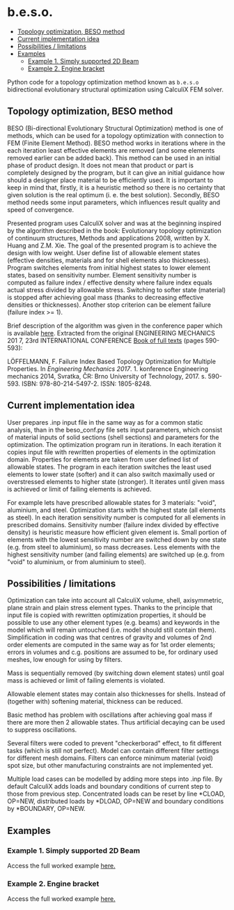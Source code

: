 # b.e.s.o.

* [Topology optimization, BESO method](#topology-optimization-beso-method)
* [Current implementation idea](#current-implementation-idea)
* [Possibilities / limitations](#possibilities--limitations)
* [Examples](#examples)
  * [Example 1. Simply supported 2D Beam](#example-1-simply-supported-2d-beam)
  * [Example 2. Engine bracket](#example-2-engine-bracket)

Python code for a topology optimization method known as `b.e.s.o` bidirectional evolutionary structural optimization  using CalculiX FEM solver.

## Topology optimization, BESO method

BESO (Bi-directional Evolutionary Structural Optimization) method is one of methods, which can be used for a topology optimization with connection to FEM (Finite Element Method). BESO method works in iterations where in the each iteration least effective elements are removed (and some elements removed earlier can be added back). This method can be used in an initial phase of product design. It does not mean that product or part is completely designed by the program, but it can give an initial guidance how should a designer place material to be efficiently used. It is important to keep in mind that, firstly, it is a heuristic method so there is no certainty that given solution is the real optimum (i. e. the best solution). Secondly, BESO method needs some input parameters, which influences result quality and speed of convergence.


Presented program uses CalculiX solver and was at the beginning inspired by the algorithm described in the book: Evolutionary topology optimization of continuum structures, Methods and applications 2008, written by X. Huang and Z.M. Xie. The goal of the presented program is to achieve the design with low weight. User define list of allowable element states (effective densities, materials and for shell elements also thicknesses). Program switches elements from initial highest states to lower element states, based on sensitivity number. Element sensitivity number is computed as
failure index / effective density
where failure index equals actual stress divided by allowable stress.
Switching to softer state (material) is stopped after achieving goal mass (thanks to decreasing effective densities or thicknesses). Another stop criterion can be element failure (failure index >= 1).

Brief description of the algorithm was given in the conference paper which is available [here](doc_files/EM2017_proceedings_all.pdf). Extracted from the original ENGINEERING MECHANICS 201
7, 23rd INTERNATIONAL CONFERENCE [Book of full texts](http://www.engmech.cz/2017/im/doc/EM2017_proceedings_all.pdf) (pages 590-593):

LÖFFELMANN, F. Failure Index Based Topology Optimization for Multiple Properties. In _Engineering Mechanics 2017_. 1. konference Engineering mechanics 2014, Svratka, ČR: Brno University of Technology, 2017. s. 590-593. ISBN: 978-80-214-5497-2. ISSN: 1805-8248.

## Current implementation idea

User prepares .inp input file in the same way as for a common static analysis, than in the beso_conf.py file sets input parameters, which consist of material inputs of solid sections (shell sections) and parameters for the optimization. The optimization program run in iterations. In each iteration it copies input file with rewritten properties of elements in the optimization domain. Properties for elements are taken from user defined list of allowable states. The program in each iteration switches the least used elements to lower state (softer) and it can also switch maximally used or overstressed elements to higher state (stronger). It iterates until given mass is achieved or limit of failing elements is achieved.

For example lets have prescribed allowable states for 3 materials: "void", aluminium, and steel. Optimization starts with the highest state (all elements as steel). In each iteration sensitivity number is computed for all elements in prescribed domains. Sensitivity number (failure index divided by effective density) is heuristic measure how efficient given element is. Small portion of elements with the lowest sensitivity number are switched down by one state (e.g. from steel to aluminium), so mass decreases. Less elements with the highest sensitivity number (and failing elements) are switched up (e.g. from "void" to aluminium, or from aluminium to steel).

## Possibilities / limitations

Optimization can take into account all CalculiX volume, shell, axisymmetric, plane strain and plain stress element types. Thanks to the principle that input file is copied with rewritten optimization properties, it should be possible to use any other element types (e.g. beams) and keywords in the model which will remain untouched (i.e. model should still contain them). Simplification in coding was that centres of gravity and volumes of 2nd order elements are computed in the same way as for 1st order elements; errors in volumes and c.g. positions are assumed to be, for ordinary used meshes, low enough for using by filters.

Mass is sequentially removed (by switching down element states) until goal mass is achieved or limit of failing elements is violated.

Allowable element states may contain also thicknesses for shells. Instead of (together with) softening material, thickness can be reduced.

Basic method has problem with oscillations after achieving goal mass if there are more then 2 allowable states. Thus artificial decaying can be used to suppress oscillations.

Several filters were coded to prevent "checkerborad" effect, to fit different tasks (which is still not perfect). Model can contain different filter settings for different mesh domains. Filters can enforce minimum material (void) spot size, but other manufacturing constraints are not implemented yet.

Multiple load cases can be modelled by adding more steps into .inp file. By default CalculiX adds loads and boundary conditions of current step to those from previous step. Concentrated loads can be reset by line *CLOAD, OP=NEW, distributed loads by *DLOAD, OP=NEW and boundary conditions by *BOUNDARY, OP=NEW.

## Examples

### Example 1. Simply supported 2D Beam
Access the full worked example [here.](doc_files/example_1/example1.md)

### Example 2. Engine bracket
Access the full worked example [here.](doc_files/example_2/example2.md)
